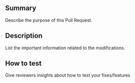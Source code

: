 ## Summary

Describe the purpose of this Pull Request.

## Description

List the important information related to the modifications.

## How to test

Give reviewers insights about how to test your fixes/features
